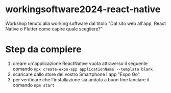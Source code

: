 # workingsoftware2024-react-native
Workshop tenuto alla working software dal titolo "Dal sito web all'app, React Native o Flutter come capire quale scegliere?"

# Step da compiere
1. creare un'applicazione ReactNative vuota attraverso il seguente comando `npx create-expo-app applicationName --template blank`
2. scaricare dallo store del vostro Smartphone l'app "Expo Go"
2. per verificare che l'installazione sia andata a buon fine lanciare il comando `npm start` 
